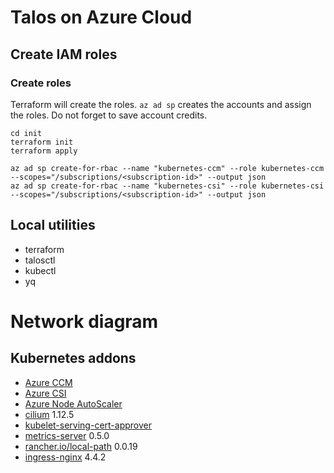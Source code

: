 # Talos on Azure Cloud

## Create IAM roles

### Create roles

Terraform will create the roles.
```az ad sp``` creates the accounts and assign the roles.
Do not forget to save account credits.

```shell
cd init
terraform init
terraform apply

az ad sp create-for-rbac --name "kubernetes-ccm" --role kubernetes-ccm --scopes="/subscriptions/<subscription-id>" --output json
az ad sp create-for-rbac --name "kubernetes-csi" --role kubernetes-csi --scopes="/subscriptions/<subscription-id>" --output json
```

## Local utilities

* terraform
* talosctl
* kubectl
* yq

# Network diagram


## Kubernetes addons

* [Azure CCM](https://github.com/kubernetes-sigs/cloud-provider-azure)
* [Azure CSI](https://github.com/kubernetes-sigs/azuredisk-csi-driver)
* [Azure Node AutoScaler](https://github.com/kubernetes/autoscaler/blob/master/cluster-autoscaler/cloudprovider/azure/README.md)
* [cilium](https://github.com/cilium/cilium) 1.12.5
* [kubelet-serving-cert-approver](https://github.com/alex1989hu/kubelet-serving-cert-approver)
* [metrics-server](https://github.com/kubernetes-sigs/metrics-server) 0.5.0
* [rancher.io/local-path](https://github.com/rancher/local-path-provisioner) 0.0.19
* [ingress-nginx](https://kubernetes.github.io/ingress-nginx/) 4.4.2
